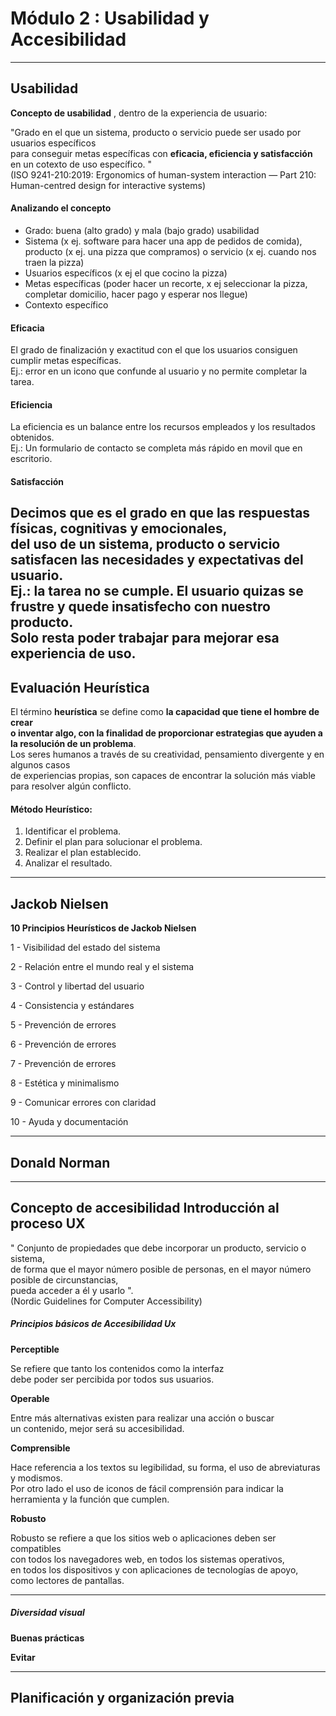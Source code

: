 # Módulo 2 : Usabilidad y Accesibilidad

---

## Usabilidad

**Concepto de usabilidad** , dentro de la experiencia de usuario: <br>

"Grado en el que un sistema, producto o servicio puede ser usado por usuarios específicos <br>
para conseguir metas específicas con **eficacia, eficiencia y satisfacción** en un cotexto de uso específico. " <br>
(ISO 9241-210:2019: Ergonomics of human-system interaction — Part 210: Human-centred design for interactive systems)

#### Analizando el concepto

- Grado: buena (alto grado) y mala (bajo grado) usabilidad
- Sistema (x ej. software para hacer una app de pedidos de comida), producto (x ej. una pizza que compramos) o servicio (x ej. cuando nos traen la pizza)
- Usuarios específicos (x ej el que cocino la pizza)
- Metas específicas (poder hacer un recorte, x ej seleccionar la pizza, completar domicilio, hacer pago y esperar nos llegue)
- Contexto específico

#### Eficacia
El grado de finalización y exactitud con el que los usuarios consiguen cumplir metas específicas. <br>
Ej.: error en un icono que confunde al usuario y no permite completar la tarea. <br>

#### Eficiencia
La eficiencia es un balance entre los recursos empleados y los resultados obtenidos. <br>
Ej.: Un formulario de contacto se completa más rápido en movil que en escritorio.<br>

#### Satisfacción
Decimos que es el grado en que las respuestas físicas, cognitivas y emocionales, <br>
del uso de un sistema, producto o servicio satisfacen las necesidades y expectativas del usuario.<br>
Ej.: la tarea no se cumple. El usuario quizas se frustre y quede insatisfecho con nuestro producto.<br>
Solo resta poder trabajar para mejorar esa experiencia de uso. <br>
---

## Evaluación Heurística

El término **heurística** se define como **la capacidad que tiene el hombre de crear<br>
o inventar algo, con la finalidad de proporcionar estrategias que ayuden a la resolución de un problema**.<br>
Los seres humanos a través de su creatividad, pensamiento divergente y en algunos casos <br>
de experiencias propias, son capaces de encontrar la solución más viable para resolver algún conflicto.<br>

#### Método Heurístico:

1. Identificar el problema. <br>
2. Definir el plan para solucionar el problema. <br>
3. Realizar el plan establecido. <br>
4. Analizar el resultado. <br>
---

## Jackob Nielsen

**10 Principios Heurísticos de Jackob Nielsen**

1 - Visibilidad del estado del sistema

2 - Relación entre el mundo real y el sistema

3 - Control y libertad del usuario

4 - Consistencia y estándares

5 - Prevención de errores

6 - Prevención de errores

7 - Prevención de errores

8 - Estética y minimalismo

9 - Comunicar errores con claridad

10 - Ayuda y documentación

---

## Donald Norman

---

## Concepto de accesibilidad Introducción al proceso UX

" Conjunto de propiedades que debe incorporar un producto, servicio o sistema,<br>
de forma que el mayor número posible de personas, en el mayor número posible de circunstancias, <br>
pueda acceder a él y usarlo ".<br>
(Nordic Guidelines for Computer Accessibility) <br>

##### Principios básicos de Accesibilidad Ux

**Perceptible**

Se refiere que tanto los contenidos como la interfaz <br>
debe poder ser percibida por todos sus usuarios.

**Operable**

Entre más alternativas existen para realizar una acción o buscar <br>
un contenido, mejor será su accesibilidad.

**Comprensible**

Hace referencia a los textos su legibilidad, su forma, el uso de abreviaturas y modismos.<br>
Por otro lado el uso de iconos de fácil comprensión para indicar la herramienta y la función que cumplen.<br>

**Robusto**

Robusto se refiere a que los sitios web o aplicaciones deben ser compatibles <br>
con todos los navegadores web, en todos los sistemas operativos, <br>
en todos los dispositivos y con aplicaciones de tecnologías de apoyo, <br>
como lectores de pantallas. <br>

---

##### Diversidad visual

**Buenas prácticas**

**Evitar**

---

## Planificación y organización previa
